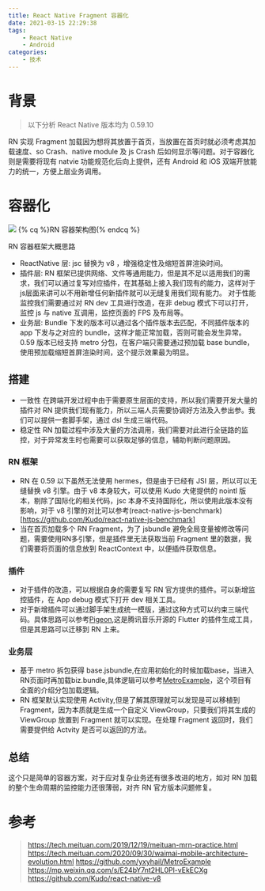 ```yaml
---
title: React Native Fragment 容器化
date: 2021-03-15 22:29:38
tags:
    - React Native
    - Android
categories: 
    - 技术
---
```

# 背景

> 以下分析 React Native 版本均为 0.59.10

RN 实现 Fragment 加载因为想将其放置于首页，当放置在首页时就必须考虑其加载速度、so Crash、native module 及 js Crash 后如何显示等问题。对于容器化则是需要将现有 natvie 功能规范化后向上提供，还有 Android 和 iOS 双端开放能力的统一，方便上层业务调用。

# 容器化

![](https://def-201655.cos.ap-shanghai.myqcloud.com/rn_app_framework.png)
{% cq %}RN 容器架构图{% endcq %}

<!-- more -->
RN 容器框架大概思路

* ReactNative 层: 
jsc 替换为 v8 ，增强稳定性及缩短首屏渲染时间。
* 插件层: 
RN 框架已提供网络、文件等通用能力，但是其不足以适用我们的需求，我们可以通过复写对应插件，在其基础上接入我们现有的能力，这样对于js层面来讲可以不用新增任何新插件就可以无缝复用我们现有能力。
对于性能监控我们需要通过对 RN dev 工具进行改造，在非 debug 模式下可以打开，监控 js 与 native 互调用，监控页面的 FPS 及布局等。
* 业务层: 
Bundle 下发的版本可以通过各个插件版本去匹配，不同插件版本的 app 下发与之对应的 bundle，这样才能正常加载，否则可能会发生异常。
0.59 版本已经支持 metro 分包，在客户端只需要通过预加载 base bundle，使用预加载缩短首屏渲染时间，这个提示效果最为明显。

## 搭建

* 一致性
在跨端开发过程中由于需要原生层面的支持，所以我们需要开发大量的插件对 RN 提供我们现有能力，所以三端人员需要协调好方法及入参出参。我们可以提供一套脚手架，通过 dsl 生成三端代码。
* 稳定性
RN 加载过程中涉及大量的方法调用，我们需要对此进行全链路的监控，对于异常发生时也需要可以获取足够的信息，辅助判断问题原因。

### RN 框架
* RN 在 0.59 以下虽然无法使用 hermes，但是由于已经有 JSI 层，所以可以无缝替换 v8 引擎。由于 v8 本身较大，可以使用 Kudo 大佬提供的 nointl 版本，剔除了国际化的相关代码，jsc 本身不支持国际化，所以使用此版本没有影响，对于 v8 引擎的对比可以参考(react-native-js-benchmark)[https://github.com/Kudo/react-native-js-benchmark]
* 当在首页加载多个 RN Fragment，为了 jsbundle 避免全局变量被修改等问题，需要使用RN多引擎，但是插件里无法获取当前 Fragment 里的数据，我们需要将页面的信息放到 ReactContext 中，以便插件获取信息。
### 插件
* 对于插件的改造，可以根据自身的需要复写 RN 官方提供的插件。可以新增监控插件，在 App debug 模式下打开 dev 相关工具。
* 对于新增插件可以通过脚手架生成统一模版，通过这种方式可以约束三端代码。具体思路可以参考[Pigeon](https://mp.weixin.qq.com/s/E24bY7nt2HL0Pl-vEkECXg),这是腾讯音乐开源的 Flutter 的插件生成工具，但是其思路可以迁移到 RN 上来。
### 业务层
* 基于 metro 拆包获得 base.jsbundle,在应用初始化的时候加载base，当进入RN页面时再加载biz.bundle,具体逻辑可以参考[MetroExample](https://github.com/yxyhail/MetroExample)，这个项目有全面的介绍分包加载逻辑。
* RN 框架默认实现使用 Activity,但是了解其原理就可以发现是可以移植到 Fragment，因为本质就是生成一个自定义 ViewGroup，只要我们将其生成的 ViewGroup 放置到 Fragment 就可以实现。在处理 Fragment 返回时，我们需要提供给 Actvity 是否可以返回的方法。

## 总结
这个只是简单的容器方案，对于应对复杂业务还有很多改进的地方，如对 RN 加载的整个生命周期的监控能力还很薄弱，对齐 RN 官方版本问题修复。

# 参考
> https://tech.meituan.com/2019/12/19/meituan-mrn-practice.html
> https://tech.meituan.com/2020/09/30/waimai-mobile-architecture-evolution.html
> https://github.com/yxyhail/MetroExample
> https://mp.weixin.qq.com/s/E24bY7nt2HL0Pl-vEkECXg
> https://github.com/Kudo/react-native-v8